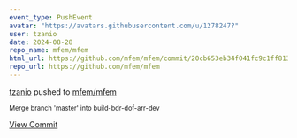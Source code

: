 ```yaml
---
event_type: PushEvent
avatar: "https://avatars.githubusercontent.com/u/1278247?"
user: tzanio
date: 2024-08-28
repo_name: mfem/mfem
html_url: https://github.com/mfem/mfem/commit/20cb653eb34f041fc9c1ff8139980f3fa5c121bb
repo_url: https://github.com/mfem/mfem
---
```


<a href='https://github.com/tzanio' target='_blank'>tzanio</a> pushed to <a href='https://github.com/mfem/mfem' target='_blank'>mfem/mfem</a>

<small>Merge branch 'master' into build-bdr-dof-arr-dev</small>

<a href='https://github.com/mfem/mfem/commit/20cb653eb34f041fc9c1ff8139980f3fa5c121bb' target='_blank'>View Commit</a>